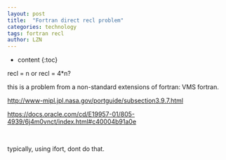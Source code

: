 ```yaml
---
layout: post
title:  "Fortran direct recl problem" 
categories: technology
tags: fortran recl 
author: LZN
---
```


* content
{:toc}

recl = n or recl = 4*n?

this is a problem from a non-standard extensions of fortran: VMS fortran.<span id="transmark" style="display: none; width: 0px; height: 0px;"></span>

http://www-mipl.jpl.nasa.gov/portguide/subsection3.9.7.html

https://docs.oracle.com/cd/E19957-01/805-4939/6j4m0vnct/index.html#c40004b91a0e

&nbsp;

typically, using ifort, dont do that.

